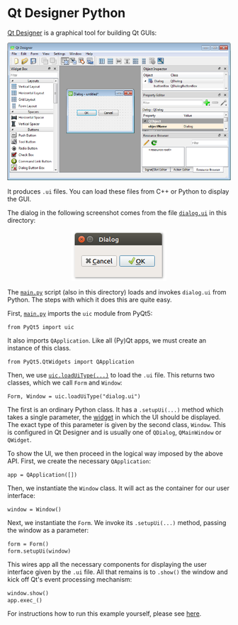 # Qt Designer Python

[Qt Designer](https://build-system.fman.io/qt-designer-download) is a graphical tool for building Qt GUIs:

<p align="center"><img src="qt-designer-windows.png" alt="Qt Designer screenshot on Windows"></p>

It produces `.ui` files. You can load these files from C++ or Python to display the GUI.

The dialog in the following screenshot comes from the file [`dialog.ui`](dialog.ui) in this directory:

<p align="center"><img src="qt-designer-python.png" alt="Qt Designer Python"></p>

The [`main.py`](main.py) script (also in this directory) loads and invokes `dialog.ui` from Python. The steps with which it does this are quite easy.

First, [`main.py`](main.py) imports the `uic` module from PyQt5:

    from PyQt5 import uic

It also imports `QApplication`. Like all (Py)Qt apps, we must create an instance of this class.

    from PyQt5.QtWidgets import QApplication

Then, we use [`uic.loadUiType(...)`](https://www.riverbankcomputing.com/static/Docs/PyQt5/designer.html#PyQt5.uic.loadUiType) to load the `.ui` file. This returns two classes, which we call `Form` and `Window`:

    Form, Window = uic.loadUiType("dialog.ui")

The first is an ordinary Python class. It has a `.setupUi(...)` method which takes a single parameter, the [widget](../02%20PyQt%20Widgets) in which the UI should be displayed. The exact type of this parameter is given by the second class, `Window`. This is configured in Qt Designer and is usually one of `QDialog`, `QMainWindow` or `QWidget`.

To show the UI, we then proceed in the logical way imposed by the above API. First, we create the necessary `QApplication`:

    app = QApplication([])

Then, we instantiate the `Window` class. It will act as the container for our user interface:

    window = Window()

Next, we instantiate the `Form`. We invoke its `.setupUi(...)` method, passing the window as a parameter:

    form = Form()
    form.setupUi(window)

This wires app all the necessary components for displaying the user interface given by the `.ui` file. All that remains is to `.show()` the window and kick off Qt's event processing mechanism:

    window.show()
    app.exec_()

For instructions how to run this example yourself, please see [here](https://github.com/1mh/pyqt-examples#running-the-examples).
